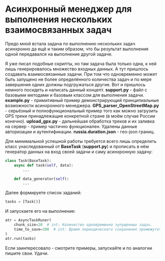 # Асинхронный менеджер для выполнения нескольких взаимосвязанных задач

Предо мной встала задача по выполнению нескольких задач асинхронно да ещё и таким образом, что бы результат выполнения одной передавался на выполнение другой задаче.

Я уже писал подобные скрипты, но там задача была только одна, к ней лишь генерировалось множество входных данных. А тут пришлось создавать взаимосвязанные задачи. При том что одновременно может быть запущено не более определённого количества задач и по мере завершения одних должны подгружаться другие. Вот и пришлось немного посидеть и написать данный концепт.
**support.py** - файл с базовыми методами и базовым классом для выполнения задачи.
**example.py** - примитивный пример демонстрирующий принципиальные возможности асинхронного менеджера.
**GPS_parser_OpenStreetMap.py** - серьёзный и полнофункциональный пример того как можно загрузить GPS треки принадлежащие конкретной стране (в моём случае России конечно).
**upload_gpx.py** - дальнейшая обработка треков и их заливка на сервер - пример частично функционален. Удалены данные авторизации и аутентификации.
**russia.duration.json** - гео-json границ.

Для минимальной успешной работы требуется всего лишь определить класс унаследованный от **BaseTask** (**support.py**) и прописать в нём генератор данных на вход своей задачи и саму асинхронную задачу:
```python
class Task(BaseTask):
	async def task(self, data):
		...

	def data_generator(self):
		...
```
Далее формируете список заданий:
```python
tasks = [Task()]
```
И запускаете его на выполнение:
```python
atr = AsyncTaskRuner(
	chunk_size=20  # int: Количество одновременно зупущенных задач.
	time_to_save=300  # int: Время периодического сохранения промежуточных результатов.
)
atr.run(tasks)
```

Если заинтересовало - смотрите примеры, запускайте и по аналогии пишите свои. Удачи.
